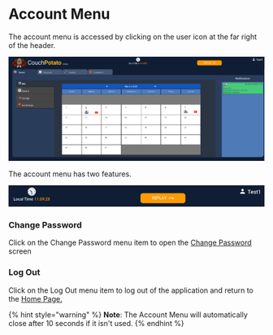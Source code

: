 # Account Menu

The account menu is accessed by clicking on the user icon at the far right of the header.

![](../../../../../.gitbook/assets/image%20%2814%29.png)

The account menu has two features.

![](../../../../../.gitbook/assets/image%20%288%29.png)

### Change Password

Click on the Change Password menu item to open the [Change Password](change-password.md) screen

### Log Out

Click on the Log Out menu item to log out of the application and return to the [Home Page.](../../home-page.md)

{% hint style="warning" %}
**Note**: The Account Menu will automatically close after 10 seconds if it isn't used.
{% endhint %}

